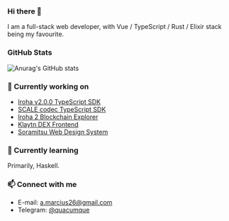 ### Hi there 👋

I am a full-stack web developer, with Vue / TypeScript / Rust / Elixir stack being my favourite.

### GitHub Stats

![Anurag's GitHub stats](https://github-readme-stats.vercel.app/api?username=0x009922&show_icons=true&theme=gruvbox)

### 🔭 Currently working on

- [Iroha v2.0.0 TypeScript SDK](https://github.com/hyperledger/iroha-javascript/tree/iroha2)
- [SCALE codec TypeScript SDK](https://github.com/soramitsu/scale-codec-js-library)
- [Iroha 2 Blockchain Explorer](https://github.com/soramitsu/iroha2-block-explorer-backend)
- [Klaytn DEX Frontend](https://github.com/soramitsu/klaytn-dex-frontend)
- [Soramitsu Web Design System](https://github.com/soramitsu/soramitsu-js-ui-library/tree/next)

### 🌱 Currently learning

Primarily, Haskell.

### 📫 Connect with me

- E-mail: <a.marcius26@gmail.com>
- Telegram: [@quacumque](https://t.me/quacumque)
